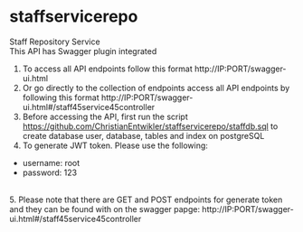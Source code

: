 # staffservicerepo
Staff Repository Service <br/>
This API has Swagger plugin integrated <br/>
1. To access all API endpoints follow this format http://IP:PORT/swagger-ui.html <br/>
2. Or go directly to the collection of endpoints access all API endpoints by following this format http://IP:PORT/swagger-ui.html#/staff45service45controller <br/>
3. Before accessing the API, first run the script https://github.com/ChristianEntwikler/staffservicerepo/staffdb.sql to create database user, database, tables and index on postgreSQL <br/>
4. To generate JWT token. Please use the following: <br/>
<ul>
<li>username: root</li>
  <li>password: 123</li>
</ul>
<br/>
5. Please note that there are GET and POST endpoints for generate token and they can be found with on the swagger papge: http://IP:PORT/swagger-ui.html#/staff45service45controller <br/>
